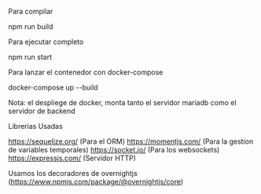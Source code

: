 Para compilar

npm run build

Para ejecutar completo

npm run start

Para lanzar el contenedor con docker-compose

docker-compose up --build

Nota: el despliege de docker, monta tanto el servidor mariadb como el servidor de backend

Librerias Usadas

https://sequelize.org/ (Para el ORM)
https://momentjs.com/ (Para la gestion de variables temporales)
https://socket.io/ (Para los websockets)
https://expressjs.com/ (Servidor HTTP)


Usamos los decoradores de overnightjs (https://www.npmjs.com/package/@overnightjs/core)